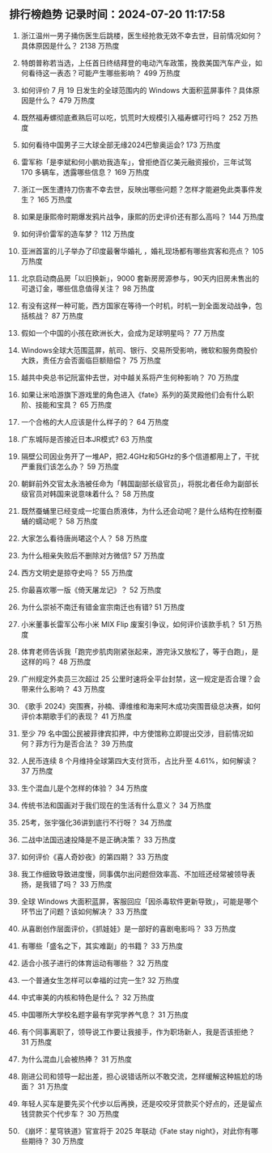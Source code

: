 
## 排行榜趋势 记录时间：2024-07-20 11:17:58
  
  1. 浙江温州一男子捅伤医生后跳楼，医生经抢救无效不幸去世，目前情况如何？具体原因是什么？ 2138 万热度
    
  2. 特朗普称若当选，上任首日终结拜登的电动汽车政策，挽救美国汽车产业，如何看待这一表态？可能产生哪些影响？ 499 万热度
    
  3. 如何评价 7 月 19 日发生的全球范围内的 Windows 大面积蓝屏事件？具体原因是什么？ 479 万热度
    
  4. 既然福寿螺彻底煮熟后可以吃，饥荒时大规模引入福寿螺可行吗？ 252 万热度
    
  5. 如何看待中国男子三大球全部无缘2024巴黎奥运会? 173 万热度
    
  6. 雷军称「是李斌和何小鹏劝我造车」，曾拒绝百亿美元融资报价，三年试驾 170 多辆车，透露哪些信息？ 169 万热度
    
  7. 浙江一医生遭持刀伤害不幸去世，反映出哪些问题？怎样才能避免此类事件发生？ 165 万热度
    
  8. 如果是康熙帝时期爆发鸦片战争，康熙的历史评价还有那么高吗？ 144 万热度
    
  9. 如何评价雷军的造车梦？ 112 万热度
    
  10. 亚洲首富的儿子举办了印度最奢华婚礼 ，婚礼现场都有哪些宾客和亮点？ 105 万热度
    
  11. 北京启动商品房「以旧换新」，9000 套新房房源参与，90天内旧房未售出的可退订金，哪些信息值得关注？ 98 万热度
    
  12. 有没有这样一种可能，西方国家在等待一个时机，时机一到全面发动战争，包括核战？ 87 万热度
    
  13. 假如一个中国的小孩在欧洲长大，会成为足球明星吗？ 77 万热度
    
  14. Windows全球大范围蓝屏，航司、银行、交易所受影响，微软和服务商股价大跌，责任方会否面临巨额赔偿？ 75 万热度
    
  15. 越共中央总书记阮富仲去世，对中越关系将产生何种影响？ 70 万热度
    
  16. 如果让米哈游旗下游戏里的角色进入《fate》系列的英灵殿他们会有什么职阶、技能和宝具？ 65 万热度
    
  17. 一个合格的大人应该是什么样子的？ 64 万热度
    
  18. 广东城际是否接近日本JR模式? 63 万热度
    
  19. 隔壁公司因业务开了一堆AP，把2.4GHz和5GHz的多个信道都用上了，干扰严重我们该怎么办？ 59 万热度
    
  20. 朝鲜前外交官太永浩被任命为「韩国副部长级官员」，将脱北者任命为副部长级官员对韩国来说意味着什么？ 58 万热度
    
  21. 既然蚕蛹里已经变成一坨蛋白质液体，为什么还会动呢？是什么结构在控制蚕蛹的蠕动呢？ 58 万热度
    
  22. 大家怎么看待唐尚珺这个人？ 58 万热度
    
  23. 为什么相亲失败后不删除对方微信? 57 万热度
    
  24. 西方文明史是掠夺史吗？ 55 万热度
    
  25. 你最喜欢哪一版《倚天屠龙记》？ 52 万热度
    
  26. 为什么崇祯不南迁有错金宣宗南迁也有错? 51 万热度
    
  27. 小米董事长雷军公布小米 MIX Flip 废案引争议，如何评价该款手机？ 51 万热度
    
  28. 体育老师告诉我「跑完步肌肉刚紧张起来，游完泳又放松了，等于白跑」，是这样的吗？ 48 万热度
    
  29. 广州规定外卖员三次超过 25 公里时速将全平台封禁，这一规定是否合理？会带来什么影响？ 43 万热度
    
  30. 《歌手 2024》突围赛，孙楠、谭维维和海来阿木成功突围晋级总决赛，如何评价本期歌手们的表现？ 41 万热度
    
  31. 至少 79 名中国公民被菲律宾扣押，中方使馆称立即提出交涉，目前情况如何？菲方行为是否合法？ 39 万热度
    
  32. 人民币连续 8 个月维持全球第四大支付货币，占比升至 4.61%，如何解读？ 37 万热度
    
  33. 生个混血儿是个怎样的体验？ 34 万热度
    
  34. 传统书法和国画对于我们现在的生活有什么意义？ 34 万热度
    
  35. 25考，张宇强化36讲到底行不行呀？ 34 万热度
    
  36. 二战中法国迅速投降是不是正确决策？ 33 万热度
    
  37. 如何评价《喜人奇妙夜》的第四期？ 33 万热度
    
  38. 我工作细致导致进度慢，同事偶尔出问题但效率高、不加班还经常被领导表扬，是我错了吗？ 33 万热度
    
  39. 全球 Windows 大面积蓝屏，客服回应「因杀毒软件更新导致」，可能是哪个环节出了问题？该如何解决？ 33 万热度
    
  40. 从喜剧创作层面评价，《抓娃娃》是一部好的喜剧电影吗？ 33 万热度
    
  41. 有哪些「盛名之下，其实难副」的书籍？ 33 万热度
    
  42. 适合小孩子进行的体育运动有哪些？ 32 万热度
    
  43. 一个普通女生怎样可以幸福的过完一生? 32 万热度
    
  44. 中式审美的内核和特色是什么？ 32 万热度
    
  45. 中国哪所大学校名题字最有学究学养气息？ 31 万热度
    
  46. 有个同事离职了，领导说工作要让我接手，作为职场新人，我是否该拒绝？ 31 万热度
    
  47. 为什么混血儿会被热捧？ 31 万热度
    
  48. 刚进公司和领导一起出差，担心说错话所以不敢交流，怎样缓解这种尴尬的场面？ 31 万热度
    
  49. 年轻人买车是要先买个代步以后再换，还是咬咬牙贷款买个好点的，还是留点钱贷款买个代步车？ 30 万热度
    
  50. 《崩坏：星穹铁道》官宣将于 2025 年联动《Fate stay night》，对此你有哪些期待？ 30 万热度
    